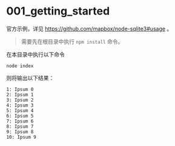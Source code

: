 # 001_getting_started

官方示例，详见 https://github.com/mapbox/node-sqlite3#usage 。

> 需要先在根目录中执行 `npm install` 命令。

在本目录中执行以下命令

```shell
node index
```

则将输出以下结果：

```text
1: Ipsum 0
2: Ipsum 1
3: Ipsum 2
4: Ipsum 3
5: Ipsum 4
6: Ipsum 5
7: Ipsum 6
8: Ipsum 7
9: Ipsum 8
10: Ipsum 9
```